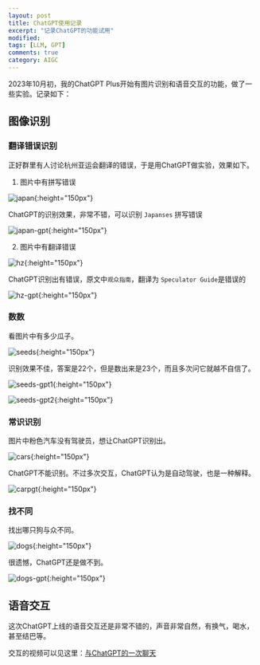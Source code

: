 ```yaml
---
layout: post
title: ChatGPT使用记录
excerpt: "记录ChatGPT的功能试用"
modified: 
tags: [LLM, GPT]
comments: true
category: AIGC
---
```




2023年10月初，我的ChatGPT Plus开始有图片识别和语音交互的功能，做了一些实验。记录如下：

## 图像识别

### 翻译错误识别

正好群里有人讨论杭州亚运会翻译的错误，于是用ChatGPT做实验，效果如下。

1. 图片中有拼写错误

  ![japan](/assets/blog-images/202310/japan.jpg){:height="150px"}

ChatGPT的识别效果，非常不错，可以识别 `Japanses` 拼写错误

  ![japan-gpt](/assets/blog-images/202310/japan-gpt.jpg){:height="150px"}



2. 图片中有翻译错误

  ![hz](/assets/blog-images/202310/hz.jpg){:height="150px"}

ChatGPT识别出有错误，原文中`观众指南`，翻译为 `Speculator Guide`是错误的

  ![hz-gpt](/assets/blog-images/202310/hz-gpt.jpg){:height="150px"}



### 数数

看图片中有多少瓜子。

  ![seeds](/assets/blog-images/202310/seeds.png){:height="150px"}

识别效果不佳，答案是22个，但是数出来是23个，而且多次问它就越不自信了。


  ![seeds-gpt1](/assets/blog-images/202310/seeds-gpt1.PNG){:height="150px"}

  ![seeds-gpt2](/assets/blog-images/202310/seeds-gpt2.PNG){:height="150px"}



### 常识识别

图片中粉色汽车没有驾驶员，想让ChatGPT识别出。

![cars](/assets/blog-images/202310/cars.png){:height="150px"}



ChatGPT不能识别。不过多次交互，ChatGPT认为是自动驾驶，也是一种解释。

  ![carpgt](/assets/blog-images/202310/carpgt.PNG){:height="150px"}



### 找不同

找出哪只狗与众不同。

![dogs](/assets/blog-images/202310/dogs.jpg){:height="150px"}

很遗憾，ChatGPT还是做不到。

![dogs-gpt](/assets/blog-images/202310/dogs-gpt.PNG){:height="150px"}



## 语音交互

这次ChatGPT上线的语音交互还是非常不错的，声音非常自然，有换气，喝水，甚至结巴等。

交互的视频可以见这里：[与ChatGPT的一次聊天](https://www.bilibili.com/video/BV1J34y1379A/?vd_source=c4491470bf504f46c8e3173a30cead9c)
